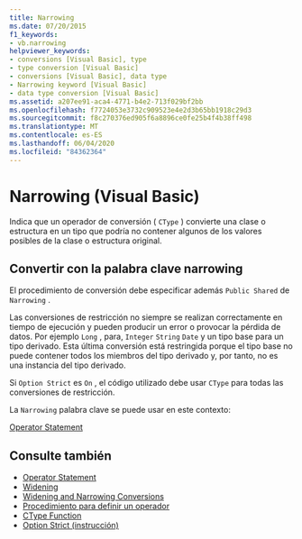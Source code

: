 ```yaml
---
title: Narrowing
ms.date: 07/20/2015
f1_keywords:
- vb.narrowing
helpviewer_keywords:
- conversions [Visual Basic], type
- type conversion [Visual Basic]
- conversions [Visual Basic], data type
- Narrowing keyword [Visual Basic]
- data type conversion [Visual Basic]
ms.assetid: a207ee91-aca4-4771-b4e2-713f029bf2bb
ms.openlocfilehash: f7724053e3732c909523e4e2d3b65bb1918c29d3
ms.sourcegitcommit: f8c270376ed905f6a8896ce0fe25b4f4b38ff498
ms.translationtype: MT
ms.contentlocale: es-ES
ms.lasthandoff: 06/04/2020
ms.locfileid: "84362364"
---
```

# <a name="narrowing-visual-basic"></a>Narrowing (Visual Basic)
Indica que un operador de conversión ( `CType` ) convierte una clase o estructura en un tipo que podría no contener algunos de los valores posibles de la clase o estructura original.  
  
## <a name="converting-with-the-narrowing-keyword"></a>Convertir con la palabra clave narrowing  
 El procedimiento de conversión debe especificar además `Public Shared` de `Narrowing` .  
  
 Las conversiones de restricción no siempre se realizan correctamente en tiempo de ejecución y pueden producir un error o provocar la pérdida de datos. Por ejemplo `Long` , para, `Integer` `String` `Date` y un tipo base para un tipo derivado. Esta última conversión está restringida porque el tipo base no puede contener todos los miembros del tipo derivado y, por tanto, no es una instancia del tipo derivado.  
  
 Si `Option Strict` es `On` , el código utilizado debe usar `CType` para todas las conversiones de restricción.  
  
 La `Narrowing` palabra clave se puede usar en este contexto:  
  
 [Operator Statement](../statements/operator-statement.md)  
  
## <a name="see-also"></a>Consulte también

- [Operator Statement](../statements/operator-statement.md)
- [Widening](widening.md)
- [Widening and Narrowing Conversions](../../programming-guide/language-features/data-types/widening-and-narrowing-conversions.md)
- [Procedimiento para definir un operador](../../programming-guide/language-features/procedures/how-to-define-an-operator.md)
- [CType Function](../functions/ctype-function.md)
- [Option Strict (instrucción)](../statements/option-strict-statement.md)
